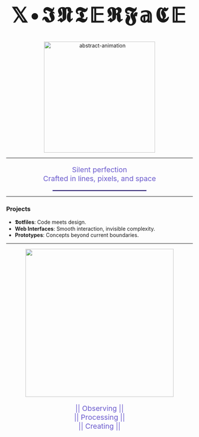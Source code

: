 <!-- Large, centered title, with minimalistic and futuristic vibes -->
<h1 align="center" style="font-size: 3.5rem; font-weight: 700; letter-spacing: 0.1em;">𝕏•𝕴𝕹𝕿𝔼𝕽𝕱𝕒𝕮𝔼</h1>

<!-- Abstract animation to give it an artistic, robotic feel -->
<p align="center">
  <img src="https://media.giphy.com/media/RbDKaczqWovIugyJmW/giphy.gif" alt="abstract-animation" width="300px"/>
</p>

---

<!-- Centered section with clean lines, focusing on design and minimalism -->
<p align="center" style="color:#6A5ACD; font-size: 1.2rem;">Silent perfection<br>
Crafted in lines, pixels, and space</p>

<!-- Thin line to separate sections -->
<hr style="width:50%; margin:auto; border: 1px solid #6A5ACD;">

---

### Projects
<ul>
  <li><strong>𝕯otfiles</strong>: Code meets design.</li>
  <li><strong>Web Interfaces</strong>: Smooth interaction, invisible complexity.</li>
  <li><strong>Prototypes</strong>: Concepts beyond current boundaries.</li>
</ul>

---

<!-- Add a slightly abstract, technical vibe -->
<p align="center">
  <img src="https://media.giphy.com/media/xTiIzJSKB4l7xTouE8/giphy.gif" width="400px"/>
</p>

<!-- Keep the footer simple and clean, like code and design come together -->
<p align="center" style="color:#6A5ACD; font-size: 1.2rem;">|| Observing ||<br> || Processing ||<br> || Creating ||</p>
